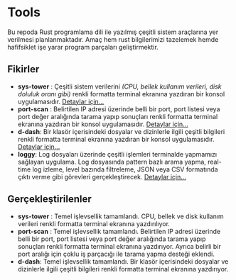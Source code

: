 # Tools

Bu repoda Rust programlama dili ile yazılmış çeşitli sistem araçlarına yer verilmesi planlanmaktadır. Amaç hem rust bilgilerimizi tazelemek hemde hafifsiklet işe yarar program parçaları geliştirmektir.

## Fikirler

- **sys-tower** : Çeşitli sistem verilerini _(CPU, bellek kullanım verileri, disk doluluk oranı gibi)_ renkli formatta terminal ekranına yazdıran bir konsol uygulamasıdır. [Detaylar için...](./sys-tower/README.md)
- **port-scan** : Belirtilen IP adresi üzerinde belli bir port, port listesi veya port değer aralığında tarama yapıp sonuçları renkli formatta terminal ekranına yazdıran bir konsol uygulamasıdır. [Detaylar için...](./port-scan/README.md)
- **d-dash**: Bir klasör içerisindeki dosyalar ve dizinlerle ilgili çeşitli bilgileri renkli formatta terminal ekranına yazdıran bir konsol uygulamasıdır. [Detaylar için...](./d-dash/README.md)
- **loggy**: Log dosyaları üzerinde çeşitli işlemleri terminalde yapmamızı sağlayan uygulama. Log dosyasında pattern bazlı arama yapma, real-time log izleme, level bazında filtreleme, JSON veya CSV formatında çıktı verme gibi görevleri gerçekleştirecek. [Detaylar için...](./loggy/README.md)

## Gerçekleştirilenler

- **sys-tower** : Temel işlevsellik tamamlandı. CPU, bellek ve disk kullanım verileri renkli formatta terminal ekranına yazdırılıyor.
- **port-scan** : Temel işlevsellik tamamlandı. Belirtilen IP adresi üzerinde belli bir port, port listesi veya port değer aralığında tarama yapıp sonuçları renkli formatta terminal ekranına yazdırıyor. Ayrıca belirli bir port aralığı için çoklu iş parçacığı ile tarama yapma desteği eklendi.
- **d-dash**: Temel işlevsellik tamamlandı. Bir klasör içerisindeki dosyalar ve dizinlerle ilgili çeşitli bilgileri renkli formatta terminal ekranına yazdırıyor.
